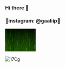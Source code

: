 ### Hi there 👋
### 💬instagram: @gaaliip💬
<img src="codegif.gif" width="100">

![17Cg](https://user-images.githubusercontent.com/70694743/103487994-67a64c00-4e1a-11eb-84ee-ede45e778db3.gif)


<!--
**galip975/galip975** is a ✨ _special_ ✨ repository because its `README.md` (this file) appears on your GitHub profile.

Here are some ideas to get you started:

- 🔭 I’m currently working on ...
- 🌱 I’m currently learning ...
- 👯 I’m looking to collaborate on ...
- 🤔 I’m looking for help with ...
- 💬 Ask me about ...
- 📫 How to reach me: ...
- 😄 Pronouns: ...
- ⚡ Fun fact: ...
-->
